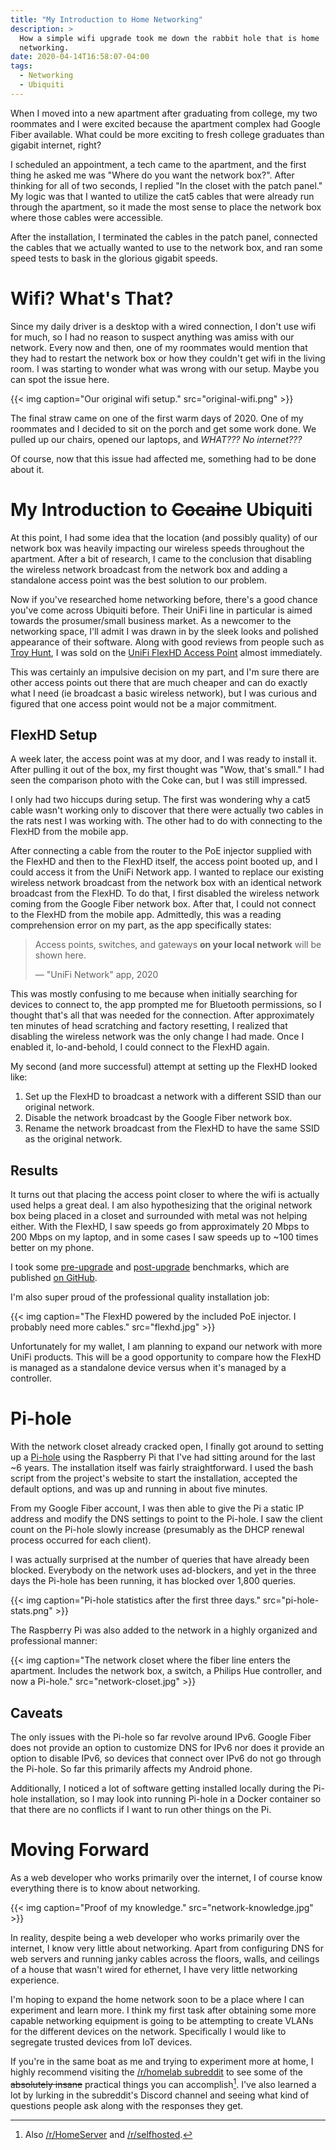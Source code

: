 ```yaml
---
title: "My Introduction to Home Networking"
description: >
  How a simple wifi upgrade took me down the rabbit hole that is home
  networking.
date: 2020-04-14T16:58:07-04:00
tags:
  - Networking
  - Ubiquiti
---
```


When I moved into a new apartment after graduating from college, my two
roommates and I were excited because the apartment complex had Google Fiber
available. What could be more exciting to fresh college graduates than gigabit
internet, right?

I scheduled an appointment, a tech came to the apartment, and the first thing he
asked me was "Where do you want the network box?". After thinking for all of two
seconds, I replied "In the closet with the patch panel." My logic was that I
wanted to utilize the cat5 cables that were already run through the apartment,
so it made the most sense to place the network box where those cables were
accessible.

After the installation, I terminated the cables in the patch panel, connected
the cables that we actually wanted to use to the network box, and ran some speed
tests to bask in the glorious gigabit speeds.

# Wifi? What's That?

Since my daily driver is a desktop with a wired connection, I don't use wifi for
much, so I had no reason to suspect anything was amiss with our network. Every
now and then, one of my roommates would mention that they had to restart the
network box or how they couldn't get wifi in the living room. I was starting to
wonder what was wrong with our setup. Maybe you can spot the issue here.

{{< img caption="Our original wifi setup." src="original-wifi.png" >}}

The final straw came on one of the first warm days of 2020. One of my roommates
and I decided to sit on the porch and get some work done. We pulled up our
chairs, opened our laptops, and *WHAT??? No internet???*

Of course, now that this issue had affected me, something had to be done about
it.

# My Introduction to ~~Cocaine~~ Ubiquiti

At this point, I had some idea that the location (and possibly quality) of our
network box was heavily impacting our wireless speeds throughout the apartment.
After a bit of research, I came to the conclusion that disabling the wireless
network broadcast from the network box and adding a standalone access point was
the best solution to our problem.

Now if you've researched home networking before, there's a good chance you've
come across Ubiquiti before. Their UniFi line in particular is aimed towards the
prosumer/small business market. As a newcomer to the networking space, I'll
admit I was drawn in by the sleek looks and polished appearance of their
software. Along with good reviews from people such as
[Troy Hunt][troy-hunt-ubiquiti], I was sold on the
[UniFi FlexHD Access Point][unifi-flexhd] almost immediately.

This was certainly an impulsive decision on my part, and I'm sure there are
other access points out there that are much cheaper and can do exactly what I
need (ie broadcast a basic wireless network), but I was curious and figured that
one access point would not be a major commitment.

## FlexHD Setup

A week later, the access point was at my door, and I was ready to install it.
After pulling it out of the box, my first thought was "Wow, that's small." I had
seen the comparison photo with the Coke can, but I was still impressed.

I only had two hiccups during setup. The first was wondering why a cat5 cable
wasn't working only to discover that there were actually two cables in the rats
nest I was working with. The other had to do with connecting to the FlexHD from
the mobile app.

After connecting a cable from the router to the PoE injector supplied with the
FlexHD and then to the FlexHD itself, the access point booted up, and I could
access it from the UniFi Network app. I wanted to replace our existing wireless
network broadcast from the network box with an identical network broadcast from
the FlexHD. To do that, I first disabled the wireless network coming from the
Google Fiber network box. After that, I could not connect to the FlexHD from the
mobile app. Admittedly, this was a reading comprehension error on my part, as
the app specifically states:

> Access points, switches, and gateways __on your local network__ will be shown
> here.
>
> &mdash; "UniFi Network" app, 2020

This was mostly confusing to me because when initially searching for devices to
connect to, the app prompted me for Bluetooth permissions, so I thought that's
all that was needed for the connection. After approximately ten minutes of head
scratching and factory resetting, I realized that disabling the wireless network
was the only change I had made. Once I enabled it, lo-and-behold, I could
connect to the FlexHD again.

My second (and more successful) attempt at setting up the FlexHD looked like:

1. Set up the FlexHD to broadcast a network with a different SSID than our
   original network.
2. Disable the network broadcast by the Google Fiber network box.
3. Rename the network broadcast from the FlexHD to have the same SSID as the
   original network.
   
## Results

It turns out that placing the access point closer to where the wifi is actually
used helps a great deal. I am also hypothesizing that the original network box
being placed in a closet and surrounded with metal was not helping either. With
the FlexHD, I saw speeds go from approximately 20 Mbps to 200 Mbps on my laptop,
and in some cases I saw speeds up to ~100 times better on my phone.

I took some [pre-upgrade][bench-pre-upgrade] and [post-upgrade][bench-new-wifi]
benchmarks, which are published [on GitHub][home-network-github].

I'm also super proud of the professional quality installation job:

{{< img caption="The FlexHD powered by the included PoE injector. I probably need more cables."
        src="flexhd.jpg" >}}

Unfortunately for my wallet, I am planning to expand our network with more UniFi
products. This will be a good opportunity to compare how the FlexHD is managed
as a standalone device versus when it's managed by a controller.
 
# Pi-hole

With the network closet already cracked open, I finally got around to setting up
a [Pi-hole][pi-hole] using the Raspberry Pi that I've had sitting around for the
last ~6 years. The installation itself was fairly straightforward. I used the
bash script from the project's website to start the installation, accepted the
default options, and was up and running in about five minutes.

From my Google Fiber account, I was then able to give the Pi a static IP
address and modify the DNS settings to point to the Pi-hole. I saw the client
count on the Pi-hole slowly increase (presumably as the DHCP renewal process
occurred for each client).

I was actually surprised at the number of queries that have already been
blocked. Everybody on the network uses ad-blockers, and yet in the three days
the Pi-hole has been running, it has blocked over 1,800 queries.

{{< img caption="Pi-hole statistics after the first three days."
           src="pi-hole-stats.png" >}}

The Raspberry Pi was also added to the network in a highly organized and
professional manner:

{{< img caption="The network closet where the fiber line enters the apartment. Includes the network box, a switch, a Philips Hue controller, and now a Pi-hole."
           src="network-closet.jpg" >}}

## Caveats

The only issues with the Pi-hole so far revolve around IPv6. Google Fiber does
not provide an option to customize DNS for IPv6 nor does it provide an option to
disable IPv6, so devices that connect over IPv6 do not go through the Pi-hole.
So far this primarily affects my Android phone.

Additionally, I noticed a lot of software getting installed locally during the
Pi-hole installation, so I may look into running Pi-hole in a Docker container
so that there are no conflicts if I want to run other things on the Pi.

# Moving Forward

As a web developer who works primarily over the internet, I of course know
everything there is to know about networking.

{{< img caption="Proof of my knowledge." src="network-knowledge.jpg" >}}

In reality, despite being a web developer who works primarily over the internet,
I know very little about networking. Apart from configuring DNS for web servers
and running janky cables across the floors, walls, and ceilings of a house that
wasn't wired for ethernet, I have very little networking experience.

I'm hoping to expand the home network soon to be a place where I can experiment
and learn more. I think my first task after obtaining some more capable
networking equipment is going to be attempting to create VLANs for the different
devices on the network. Specifically I would like to segregate trusted devices
from IoT devices.

If you're in the same boat as me and trying to experiment more at home, I highly
recommend visiting the [/r/homelab subreddit][reddit-homelab] to see some of the
~~absolutely insane~~ practical things you can accomplish[^related-subreddits].
I've also learned a lot by lurking in the subreddit's Discord channel and seeing
what kind of questions people ask along with the responses they get.

[^related-subreddits]: Also [/r/HomeServer](https://reddit.com/r/HomeServer) and
                       [/r/selfhosted](https://reddit.com/r/selfhosted).

[bench-new-wifi]: https://github.com/cdriehuys/home-network/blob/master/speedtests/new-access-point.csv
[bench-pre-upgrade]: https://github.com/cdriehuys/home-network/blob/master/speedtests/pre-upgrade.csv
[home-network-github]: https://github.com/cdriehuys/home-network
[pi-hole]: https://pi-hole.net/
[reddit-homelab]: https://reddit.com/r/homelab
[troy-hunt-ubiquiti]: https://www.troyhunt.com/ubiquiti-all-the-things-how-i-finally-fixed-my-dodgy-wifi/
[unifi-flexhd]: https://store.ui.com/collections/unifi-network-access-points/products/unifi-flexhd
